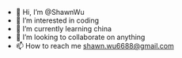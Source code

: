 - 👋 Hi, I’m @ShawnWu
- 👀 I’m interested in coding
- 🌱 I’m currently learning china
- 💞️ I’m looking to collaborate on anything
- 📫 How to reach me shawn.wu6688@gmail.com

<!---
shawnwu6688/shawnwu6688 is a ✨ special ✨ repository because its `README.md` (this file) appears on your GitHub profile.
You can click the Preview link to take a look at your changes.
--->
